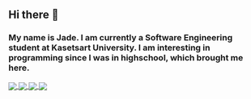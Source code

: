 ## Hi there 👋 
### My name is Jade. I am currently a Software Engineering student at Kasetsart University. I am interesting in programming since I was in highschool, which brought me here.


<a href="https://github.com/anuraghazra/github-readme-stats">
  <img align="center" src="https://github-readme-stats.vercel.app/api?username=bleachjade&hide=stars&include_all_commits=true&show_icons=true&theme=solarized-light" />
</a>
<a href="https://github.com/anuraghazra/github-readme-stats">
  <img align="center" src="https://github-readme-stats.vercel.app/api/top-langs/?username=bleachjade&langs_count=8&layout=compact&theme=solarized-light" />
</a>
<a href="https://github.com/anuraghazra/github-readme-stats">
  <img align="center" src="https://github-readme-stats.vercel.app/api/pin/?username=bleachjade&repo=BetterTogether&show_owner=true&theme=solarized-light" />
</a>
<a href="https://github.com/anuraghazra/github-readme-stats">
  <img align="center" src="https://github-readme-stats.vercel.app/api/pin/?username=bleachjade&repo=angular-learning&show_owner=true&theme=solarized-light" />
</a>
<!--
**bleachjade/bleachjade** is a ✨ _special_ ✨ repository because its `README.md` (this file) appears on your GitHub profile.

Here are some ideas to get you started:

- 🔭 I’m currently working on ...
- 🌱 I’m currently learning ...
- 👯 I’m looking to collaborate on ...
- 🤔 I’m looking for help with ...
- 💬 Ask me about ...
- 📫 How to reach me: ...
- 😄 Pronouns: ...
- ⚡ Fun fact: ...
-->
